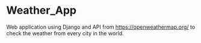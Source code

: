 # Weather_App

Web application using Django and API from https://openweathermap.org/ to check the weather from every city in the world.

